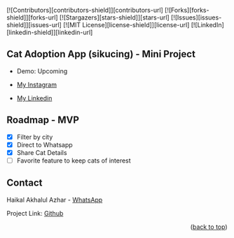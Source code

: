 [![Contributors][contributors-shield]][contributors-url]
[![Forks][forks-shield]][forks-url]
[![Stargazers][stars-shield]][stars-url]
[![Issues][issues-shield]][issues-url]
[![MIT License][license-shield]][license-url]
[![LinkedIn][linkedin-shield]][linkedin-url]


## Cat Adoption App (sikucing) - Mini Project

- Demo: Upcoming

- [My Instagram](https://www.instagram.com/anr.dart/)
- [My Linkedin](https://www.linkedin.com/in/alulanr/)

## Roadmap - MVP
- [x] Filter by city 
- [x] Direct to Whatsapp
- [x] Share Cat Details
- [ ] Favorite feature to keep cats of interest

<!-- CONTACT -->
## Contact

Haikal Akhalul Azhar - [WhatsApp](https://wa.me/6285156242860)

Project Link: [Github](https://github.com/alulanr/sikucing)

<p align="right">(<a href="#readme-top">back to top</a>)</p>
